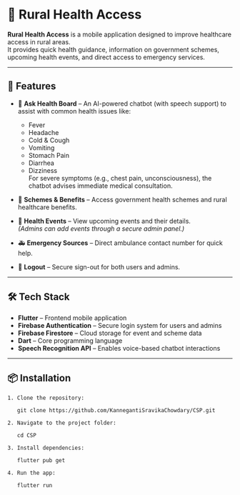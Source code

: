 # 🌾 Rural Health Access

**Rural Health Access** is a mobile application designed to improve healthcare access in rural areas.  
It provides quick health guidance, information on government schemes, upcoming health events, and direct access to emergency services.  

---

## 🚀 Features

- 💬 **Ask Health Board** – An AI-powered chatbot (with speech support) to assist with common health issues like:
  - Fever
  - Headache
  - Cold & Cough
  - Vomiting
  - Stomach Pain
  - Diarrhea
  - Dizziness  
  For severe symptoms (e.g., chest pain, unconsciousness), the chatbot advises immediate medical consultation.

- 📜 **Schemes & Benefits** – Access government health schemes and rural healthcare benefits.

- 📅 **Health Events** – View upcoming events and their details.  
  *(Admins can add events through a secure admin panel.)*

- 🚑 **Emergency Sources** – Direct ambulance contact number for quick help.

- 🔐 **Logout** – Secure sign-out for both users and admins.

---

## 🛠 Tech Stack
- **Flutter** – Frontend mobile application
- **Firebase Authentication** – Secure login system for users and admins
- **Firebase Firestore** – Cloud storage for event and scheme data
- **Dart** – Core programming language
- **Speech Recognition API** – Enables voice-based chatbot interactions

---


## 📦 Installation
```
1. Clone the repository:
   
   git clone https://github.com/KannegantiSravikaChowdary/CSP.git

2. Navigate to the project folder:
   
   cd CSP

3. Install dependencies:
   
   flutter pub get

4. Run the app:
   
   flutter run
```
